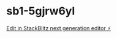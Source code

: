 # sb1-5gjrw6yl

[Edit in StackBlitz next generation editor ⚡️](https://stackblitz.com/~/github.com/hhsksvis/sb1-5gjrw6yl)